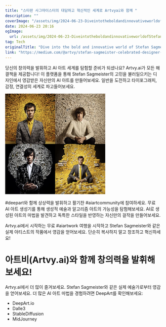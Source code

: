 ```yaml
---
title: "스타판 사그마이스터의 대담하고 혁신적인 세계로 Artvyai와 함께 "
description: ""
coverImage: "/assets/img/2024-06-23-DiveintotheboldandinnovativeworldofStefanSagmeisterwithArtvyai_0.png"
date: 2024-06-23 20:16
ogImage: 
  url: /assets/img/2024-06-23-DiveintotheboldandinnovativeworldofStefanSagmeisterwithArtvyai_0.png
tag: Tech
originalTitle: "Dive into the bold and innovative world of Stefan Sagmeister with #Artvy.ai! 🎨"
link: "https://medium.com/@artvy/stefan-sagmeister-celebrated-designer-and-visual-storyteller-54c7677f17ca"
---
```



당신의 창의력을 발휘하고 AI 아트 세계를 탐험할 준비가 되셨나요? Artvy.ai가 모든 해결책을 제공합니다! 이 플랫폼을 통해 Stefan Sagmeister의 고민을 불러일으키는 디자인에서 영감받은 자신만의 AI 아트를 만들어보세요. 일반을 도전하고 타이포그래피, 감정, 연결성의 세계로 파고들어보세요.

![Artvy.ai](/assets/img/2024-06-23-DiveintotheboldandinnovativeworldofStefanSagmeisterwithArtvyai_0.png)

#deepart와 함께 상상력을 발휘하고 활기찬 #aiartcommunity에 참여하세요. 무료 AI 아트 생성기를 통해 생성적 예술과 알고리즘 아트의 가능성을 탐험해보세요. AI로 생성된 아트의 마법을 발견하고 독특한 스타일을 반영하는 자신만의 걸작을 만들어보세요.

Artvy.ai에서 시작하는 무료 #aiartwork 여행을 시작하고 Stefan Sagmeister와 같은 실제 아티스트의 작품에서 영감을 얻어보세요. 단순히 복사하지 말고 창조하고 혁신하세요!

<div class="content-ad"></div>

# 아트비(Artvy.ai)와 함께 창의력을 발휘해보세요!

Artvy.ai에서 더 많이 즐겨보세요. Stefan Sagmeister와 같은 실제 예술가로부터 영감을 얻어보세요. 더 많은 AI 아트 마법을 경험하려면 DeepArt를 확인해보세요:

- DeepArt.io
- Dalle3
- StableDiffusion
- MidJourney